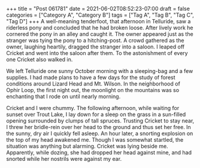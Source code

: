 +++
title = "Post 061781"
date = 2021-06-02T08:52:23-07:00
draft = false
categories = ["Category A", "Category B"]
tags = ["Tag A", "Tag B", "Tag C", "Tag D"]
+++
A well-meaning tenderfoot, that afternoon in Telluride, saw a riderless pony and concluded that he had broken loose. After lively work he cornered the pony in an alley and caught it. The owner appeared just as the stranger was tying the pony to a hitching-post. A crowd gathered as the owner, laughing heartily, dragged the stranger into a saloon. I leaped off Cricket and went into the saloon after them. To the astonishment of every one Cricket also walked in.

We left Telluride one sunny October morning with a sleeping-bag and a few supplies. I had made plans to have a few days for the study of forest conditions around Lizard Head and Mt. Wilson. In the neighborhood of Ophir Loop, the first night out, the moonlight on the mountains was so enchanting that I rode on until nearly morning.

Cricket and I were chummy. The following afternoon, while waiting for sunset over Trout Lake, I lay down for a sleep on the grass in a sun-filled opening surrounded by clumps of tall spruces. Trusting Cricket to stay near, I threw her bridle-rein over her head to the ground and thus set her free. In the sunny, dry air I quickly fell asleep. An hour later, a snorting explosion on the top of my head awakened me. Though I was somewhat startled, the situation was anything but alarming. Cricket was lying beside me. Apparently, while dozing, she had dropped her head against mine, and had snorted while her nostrils were against my ear.

